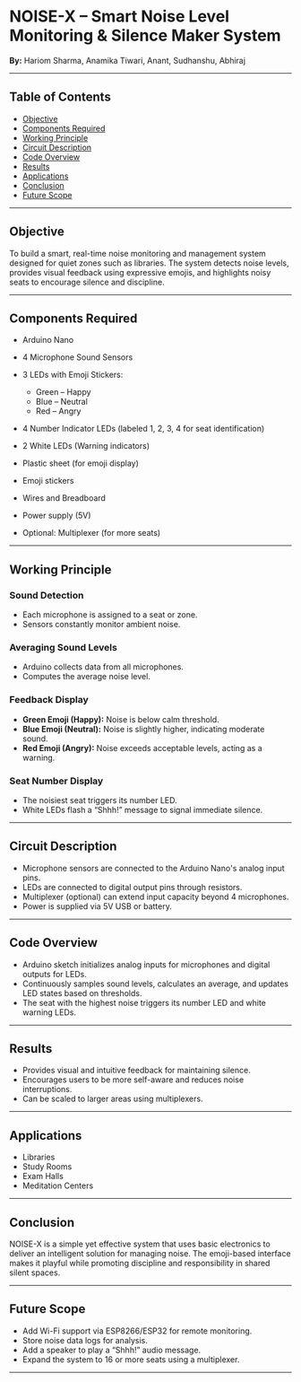# NOISE-X – Smart Noise Level Monitoring & Silence Maker System

**By:** Hariom Sharma, Anamika Tiwari, Anant, Sudhanshu, Abhiraj

---

## Table of Contents

* [Objective](#objective)
* [Components Required](#components-required)
* [Working Principle](#working-principle)
* [Circuit Description](#circuit-description)
* [Code Overview](#code-overview)
* [Results](#results)
* [Applications](#applications)
* [Conclusion](#conclusion)
* [Future Scope](#future-scope)

---

## Objective

To build a smart, real-time noise monitoring and management system designed for quiet zones such as libraries. The system detects noise levels, provides visual feedback using expressive emojis, and highlights noisy seats to encourage silence and discipline.

---

## Components Required

* Arduino Nano
* 4 Microphone Sound Sensors
* 3 LEDs with Emoji Stickers:

  * Green – Happy
  * Blue – Neutral
  * Red – Angry
* 4 Number Indicator LEDs (labeled 1, 2, 3, 4 for seat identification)
* 2 White LEDs (Warning indicators)
* Plastic sheet (for emoji display)
* Emoji stickers
* Wires and Breadboard
* Power supply (5V)
* Optional: Multiplexer (for more seats)

---

## Working Principle

### Sound Detection

* Each microphone is assigned to a seat or zone.
* Sensors constantly monitor ambient noise.

### Averaging Sound Levels

* Arduino collects data from all microphones.
* Computes the average noise level.

### Feedback Display

* **Green Emoji (Happy):** Noise is below calm threshold.
* **Blue Emoji (Neutral):** Noise is slightly higher, indicating moderate sound.
* **Red Emoji (Angry):** Noise exceeds acceptable levels, acting as a warning.

### Seat Number Display

* The noisiest seat triggers its number LED.
* White LEDs flash a “Shhh!” message to signal immediate silence.

---

## Circuit Description

* Microphone sensors are connected to the Arduino Nano's analog input pins.
* LEDs are connected to digital output pins through resistors.
* Multiplexer (optional) can extend input capacity beyond 4 microphones.
* Power is supplied via 5V USB or battery.

---

## Code Overview

* Arduino sketch initializes analog inputs for microphones and digital outputs for LEDs.
* Continuously samples sound levels, calculates an average, and updates LED states based on thresholds.
* The seat with the highest noise triggers its number LED and white warning LEDs.

---

## Results

* Provides visual and intuitive feedback for maintaining silence.
* Encourages users to be more self-aware and reduces noise interruptions.
* Can be scaled to larger areas using multiplexers.

---

## Applications

* Libraries
* Study Rooms
* Exam Halls
* Meditation Centers

---

## Conclusion

NOISE-X is a simple yet effective system that uses basic electronics to deliver an intelligent solution for managing noise. The emoji-based interface makes it playful while promoting discipline and responsibility in shared silent spaces.

---

## Future Scope

* Add Wi-Fi support via ESP8266/ESP32 for remote monitoring.
* Store noise data logs for analysis.
* Add a speaker to play a “Shhh!” audio message.
* Expand the system to 16 or more seats using a multiplexer.

---


